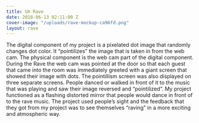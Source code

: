 ```yaml
---
title: UX Rave
date: 2018-06-13 02:11:00 Z
cover-image: "/uploads/rave-mockup-ca96fd.png"
layout: rave
---
```


The digital component of my project is a pixelated dot image that randomly changes dot color. It “pointilizes” the image that is taken in from the web cam. The physical component is the web cam part of the digital component. During the Rave the web cam was pointed at the door so that each guest that came into the room was immediately greeted with a giant screen that showed their image with dots. The pointillism screen was also displayed on three separate screens. People danced or walked in front of it to the music that was playing and saw their image reversed and “pointilized”. My project functioned as a flashing distorted mirror that people would dance in front of to the rave music. The project used people’s sight and the feedback that they got from my project was to see themselves “raving” in a more exciting and atmospheric way.
